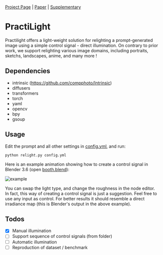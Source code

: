 [Project Page](https://yoterel.github.io/practi_light-project-page/) | [Paper]() | [Supplementary]()

# PractiLight
Practilight offers a light-weight solution for relighting a prompt-generated image using a simple control signal - direct illumination.
On contrary to prior work, we support relighting various image domains, including portraits, sketchs, landscapes, anime, and many more !

## Dependencies
 - intrinsic (https://github.com/compphoto/Intrinsic)
 - diffusers
 - transformers
 - torch
 - yaml
 - opencv
 - bpy
 - gsoup

## Usage

Edit the prompt and all other settings in [config.yml](https://github.com/yoterel/practi_light/blob/main/config.yml), and run:

`python relight.py config.yml`

Here is an example animation showing how to create a control signal in Blender 3.6 (open [booth.blend](https://github.com/yoterel/practi_light/blob/main/booth.blend)):

![example](https://github.com/yoterel/practi_light/blob/main/resource/example.gif)

You can swap the light type, and change the roughness in the node editor. In fact, this way of creating a control signal is just a suggestion. Feel free to use any input as control. For better results it should resemble a direct irradiance map (this is Blender's output in the above example).

## 

## Todos
- [x] Manual illumination
- [ ] Support sequence of control signals (from folder)
- [ ] Automatic illumination
- [ ] Reproduction of dataset / benchmark
